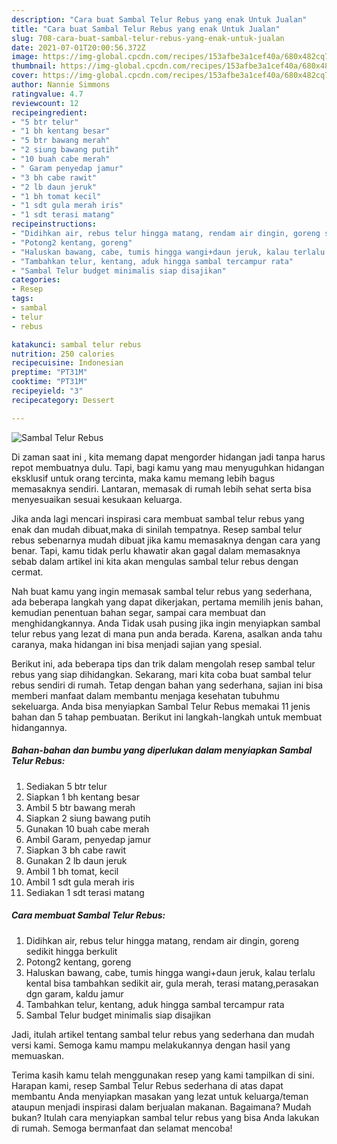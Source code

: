 ```yaml
---
description: "Cara buat Sambal Telur Rebus yang enak Untuk Jualan"
title: "Cara buat Sambal Telur Rebus yang enak Untuk Jualan"
slug: 708-cara-buat-sambal-telur-rebus-yang-enak-untuk-jualan
date: 2021-07-01T20:00:56.372Z
image: https://img-global.cpcdn.com/recipes/153afbe3a1cef40a/680x482cq70/sambal-telur-rebus-foto-resep-utama.jpg
thumbnail: https://img-global.cpcdn.com/recipes/153afbe3a1cef40a/680x482cq70/sambal-telur-rebus-foto-resep-utama.jpg
cover: https://img-global.cpcdn.com/recipes/153afbe3a1cef40a/680x482cq70/sambal-telur-rebus-foto-resep-utama.jpg
author: Nannie Simmons
ratingvalue: 4.7
reviewcount: 12
recipeingredient:
- "5 btr telur"
- "1 bh kentang besar"
- "5 btr bawang merah"
- "2 siung bawang putih"
- "10 buah cabe merah"
- " Garam penyedap jamur"
- "3 bh cabe rawit"
- "2 lb daun jeruk"
- "1 bh tomat kecil"
- "1 sdt gula merah iris"
- "1 sdt terasi matang"
recipeinstructions:
- "Didihkan air, rebus telur hingga matang, rendam air dingin, goreng sedikit hingga berkulit"
- "Potong2 kentang, goreng"
- "Haluskan bawang, cabe, tumis hingga wangi+daun jeruk, kalau terlalu kental bisa tambahkan sedikit air, gula merah, terasi matang,perasakan dgn garam, kaldu jamur"
- "Tambahkan telur, kentang, aduk hingga sambal tercampur rata"
- "Sambal Telur budget minimalis siap disajikan"
categories:
- Resep
tags:
- sambal
- telur
- rebus

katakunci: sambal telur rebus 
nutrition: 250 calories
recipecuisine: Indonesian
preptime: "PT31M"
cooktime: "PT31M"
recipeyield: "3"
recipecategory: Dessert

---
```



![Sambal Telur Rebus](https://img-global.cpcdn.com/recipes/153afbe3a1cef40a/680x482cq70/sambal-telur-rebus-foto-resep-utama.jpg)

Di zaman  saat ini , kita memang dapat mengorder hidangan jadi tanpa harus repot membuatnya dulu. Tapi, bagi kamu yang mau menyuguhkan hidangan eksklusif untuk orang tercinta, maka kamu memang lebih bagus memasaknya sendiri. Lantaran, memasak di rumah lebih sehat serta bisa menyesuaikan sesuai kesukaan keluarga.

Jika anda lagi mencari inspirasi cara membuat sambal telur rebus yang enak dan mudah dibuat,maka di sinilah tempatnya. Resep sambal telur rebus  sebenarnya mudah dibuat jika kamu memasaknya dengan cara yang benar. Tapi, kamu tidak perlu khawatir akan gagal dalam memasaknya 
sebab dalam artikel ini kita akan mengulas sambal telur rebus dengan cermat.  



Nah buat kamu yang ingin memasak sambal telur rebus yang sederhana, ada beberapa langkah yang dapat dikerjakan, pertama memilih jenis bahan, kemudian penentuan bahan segar, sampai cara membuat dan menghidangkannya. Anda Tidak usah pusing jika ingin menyiapkan sambal telur rebus yang lezat di mana pun anda berada. Karena, asalkan anda  tahu caranya, maka hidangan ini bisa menjadi sajian yang spesial.

Berikut ini, ada beberapa tips dan trik dalam mengolah resep sambal telur rebus yang siap dihidangkan. Sekarang, mari kita coba buat sambal telur rebus sendiri di rumah. Tetap dengan bahan yang sederhana, sajian ini bisa memberi manfaat dalam membantu menjaga kesehatan tubuhmu sekeluarga. Anda bisa menyiapkan Sambal Telur Rebus memakai 11 jenis bahan dan 5 tahap pembuatan. Berikut ini langkah-langkah untuk membuat hidangannya.

<!--inarticleads1-->

##### Bahan-bahan dan bumbu yang diperlukan dalam menyiapkan Sambal Telur Rebus:

1. Sediakan 5 btr telur
1. Siapkan 1 bh kentang besar
1. Ambil 5 btr bawang merah
1. Siapkan 2 siung bawang putih
1. Gunakan 10 buah cabe merah
1. Ambil  Garam, penyedap jamur
1. Siapkan 3 bh cabe rawit
1. Gunakan 2 lb daun jeruk
1. Ambil 1 bh tomat, kecil
1. Ambil 1 sdt gula merah iris
1. Sediakan 1 sdt terasi matang




<!--inarticleads2-->

##### Cara membuat Sambal Telur Rebus:

1. Didihkan air, rebus telur hingga matang, rendam air dingin, goreng sedikit hingga berkulit
1. Potong2 kentang, goreng
1. Haluskan bawang, cabe, tumis hingga wangi+daun jeruk, kalau terlalu kental bisa tambahkan sedikit air, gula merah, terasi matang,perasakan dgn garam, kaldu jamur
1. Tambahkan telur, kentang, aduk hingga sambal tercampur rata
1. Sambal Telur budget minimalis siap disajikan




Jadi, itulah artikel tentang  sambal telur rebus  yang sederhana dan mudah versi kami. Semoga kamu mampu melakukannya dengan hasil yang memuaskan. 

Terima kasih kamu telah menggunakan resep yang kami tampilkan di sini. Harapan kami, resep  Sambal Telur Rebus sederhana di atas dapat membantu Anda menyiapkan masakan yang lezat untuk keluarga/teman ataupun menjadi inspirasi dalam berjualan makanan. Bagaimana? Mudah bukan? Itulah cara menyiapkan sambal telur rebus yang bisa Anda lakukan di rumah. Semoga bermanfaat dan selamat mencoba!

